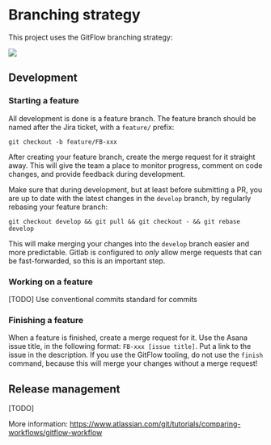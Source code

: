 # Branching strategy

This project uses the GitFlow branching strategy:

![][gitflow]

## Development

### Starting a feature

All development is done is a feature branch. The feature branch should be named after the Jira ticket, with a `feature/` prefix:

```shell
git checkout -b feature/FB-xxx
```

After creating your feature branch, create the merge request for it straight away. This will give the team a place to monitor progress, comment on code changes, and provide feedback during development.

Make sure that during development, but at least before submitting a PR, you are up to date with the latest changes in the `develop` branch, by regularly rebasing your feature branch:

```shell
git checkout develop && git pull && git checkout - && git rebase develop
```
This will make merging your changes into the `develop` branch easier and more predictable. Gitlab is configured to _only_ allow merge requests that can be fast-forwarded, so this is an important step.

[gitflow]: ./assets/gitflow-diagram.png

### Working on a feature

[TODO] Use conventional commits standard for commits

### Finishing a feature

When a feature is finished, create a merge request for it. Use the Asana issue title, in the following format: `FB-xxx [issue title]`. Put a link to the issue in the description. If you use the GitFlow tooling, do not use the `finish` command, because this will merge your changes without a merge request!

## Release management

[TODO]


More information: https://www.atlassian.com/git/tutorials/comparing-workflows/gitflow-workflow